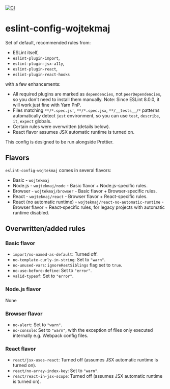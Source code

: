 [![CI](https://github.com/wojtekmaj/eslint-config-wojtekmaj/workflows/CI/badge.svg)](https://github.com/wojtekmaj/eslint-config-wojtekmaj/actions)

# eslint-config-wojtekmaj

Set of default, recommended rules from:
* ESLint itself,
* `eslint-plugin-import`,
* `eslint-plugin-jsx-a11y`,
* `eslint-plugin-react`,
* `eslint-plugin-react-hooks`

with a few enhancements:
* All required plugins are marked as `dependencies`, not `peerDependencies`, so you don't need to install them manually.
  Note: Since ESLint 8.0.0, it will work just fine with Yarn PnP.
* Files matching `**/*.spec.js'`, `**/*.spec.jsx`, `**/__tests__/*` patterns automatically detect `jest` environment, so you can use `test`, `describe`, `it`, `expect` globals.
* Certain rules were overwritten (details below).
* React flavor assumes JSX automatic runtime is turned on.

This config is designed to be run alongside Prettier.

## Flavors

`eslint-config-wojtekmaj` comes in several flavors:

* Basic - `wojtekmaj`
* Node.js - `wojtekmaj/node` - Basic flavor + Node.js-specific rules.
* Browser - `wojtekmaj/browser` - Basic flavor + Browser-specific rules.
* React - `wojtekmaj/react` - Browser flavor + React-specific rules.
* React (no automatic runtime) - `wojtekmaj/react-no-automatic-runtime` - Browser flavor + React-specific rules, for legacy projects with automatic runtime disabled.

## Overwritten/added rules

### Basic flavor

* `import/no-named-as-default`: Turned off.
* `no-template-curly-in-string`: Set to `"warn"`.
* `no-unused-vars`: `ignoreRestSiblings` flag set to `true`.
* `no-use-before-define`: Set to `"error"`.
* `valid-typeof`: Set to `"error"`.

### Node.js flavor

None

### Browser flavor

* `no-alert`: Set to `"warn"`.
* `no-console`: Set to `"warn"`, with the exception of files only executed internally e.g. Webpack config files.

### React flavor

* `react/jsx-uses-react`: Turned off (assumes JSX automatic runtime is turned on).
* `react/no-array-index-key`: Set to `"warn"`.
* `react/react-in-jsx-scope`: Turned off (assumes JSX automatic runtime is turned on).
